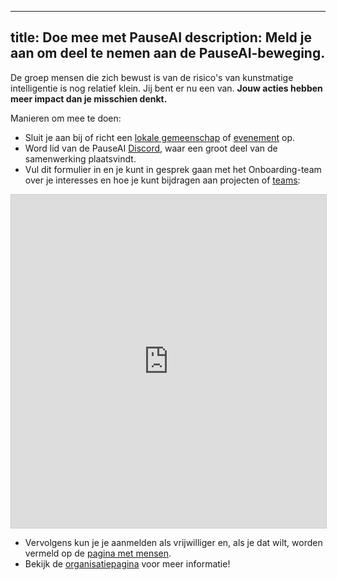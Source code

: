 

---
title: Doe mee met PauseAI
description: Meld je aan om deel te nemen aan de PauseAI-beweging.
---
De groep mensen die zich bewust is van de risico's van kunstmatige intelligentie is nog relatief klein.
Jij bent er nu een van.
**Jouw acties hebben meer impact dan je misschien denkt.**

Manieren om mee te doen:

- Sluit je aan bij of richt een [lokale gemeenschap](/communities) of [evenement](/events) op.
- Word lid van de PauseAI [Discord](https://discord.gg/2XXWXvErfA), waar een groot deel van de samenwerking plaatsvindt.
- Vul dit formulier in en je kunt in gesprek gaan met het Onboarding-team over je interesses en hoe je kunt bijdragen aan projecten of [teams](/teams):

<iframe class="airtable-embed" src="https://airtable.com/embed/appWPTGqZmUcs3NWu/pag7ztLh27Omj5s2n/form" frameborder="0" onmousewheel="" width="100%" height="533" style="background: transparent; border: 1px solid #ccc;"></iframe>

- Vervolgens kun je je aanmelden als vrijwilliger en, als je dat wilt, worden vermeld op de [pagina met mensen](/people).
- Bekijk de [organisatiepagina](/organization) voor meer informatie!